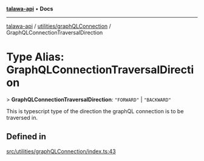 [**talawa-api**](../../../README.md) • **Docs**

***

[talawa-api](../../../modules.md) / [utilities/graphQLConnection](../README.md) / GraphQLConnectionTraversalDirection

# Type Alias: GraphQLConnectionTraversalDirection

\> **GraphQLConnectionTraversalDirection**: `"FORWARD"` \| `"BACKWARD"`

This is typescript type of the direction the graphQL connection is to be traversed in.

## Defined in

[src/utilities/graphQLConnection/index.ts:43](https://github.com/PalisadoesFoundation/talawa-api/blob/c952c7a3bfd4b8b910fbae10313f5402ade5a9d4/src/utilities/graphQLConnection/index.ts#L43)
